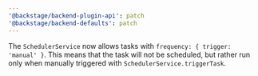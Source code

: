 ```yaml
---
'@backstage/backend-plugin-api': patch
'@backstage/backend-defaults': patch
---
```


The `SchedulerService` now allows tasks with `frequency: { trigger: 'manual' }`. This means that the task will not be scheduled, but rather run only when manually triggered with `SchedulerService.triggerTask`.
